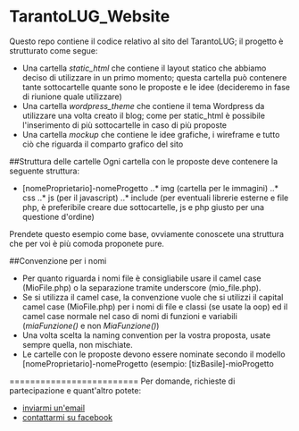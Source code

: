 TarantoLUG_Website
=========================

Questo repo contiene il codice relativo al sito del TarantoLUG; il progetto è strutturato come segue:
* Una cartella *static_html* che contiene il layout statico che abbiamo deciso di utilizzare in un primo momento; questa cartella può contenere tante sottocartelle quante sono le proposte e le idee (decideremo in fase di riunione quale utilizzare)
* Una cartella *wordpress_theme* che contiene il tema Wordpress da utilizzare una volta creato il blog; come per static_html è possibile l'inserimento di più sottocartelle in caso di più proposte
* Una cartella *mockup* che contiene le idee grafiche, i wireframe e tutto ciò che riguarda il comparto grafico del sito



##Struttura delle cartelle
Ogni cartella con le proposte deve contenere la seguente struttura:

* [nomeProprietario]-nomeProgetto
..* img (cartella per le immagini)
..* css
..* js (per il javascript)
..* include (per eventuali librerie esterne e file php, è preferibile creare due sottocartelle, js e php giusto per una questione d'ordine)


Prendete questo esempio come base, ovviamente conoscete una struttura che per voi è più comoda proponete pure.

##Convenzione per i nomi
* Per quanto riguarda i nomi file è consigliabile usare il camel case (MioFile.php) o la separazione tramite underscore (mio_file.php).
* Se si utilizza il camel case, la convenzione vuole che si utilizzi il capital camel case (MioFile.php) per i nomi di file e classi (se usate la oop) ed il camel case normale nel caso di nomi di funzioni e variabili (_miaFunzione()_ e non _MiaFunzione()_)
* Una volta scelta la naming convention per la vostra proposta, usate sempre quella, non mischiate.
* Le cartelle con le proposte devono essere nominate secondo il modello [nomeProprietario]-nomeProgetto (esempio: [tizBasile]-mioProgetto

=========================
Per domande, richieste di partecipazione e quant'altro potete:
* [inviarmi un'email](mailto:tiz.basile@gmail.com)
* [contattarmi su facebook](https://www.facebook.com/tizionario)
